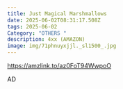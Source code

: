 ```yaml
---
title: Just Magical Marshmallows
date: 2025-06-02T08:31:17.508Z
tags: 2025-06-02
Category: "OTHERS "
description: 4xx (AMAZON)
image: img/71phnuyxjjl._sl1500_.jpg
---
```

https://amzlink.to/az0FoT94WwpoO 

A﻿D